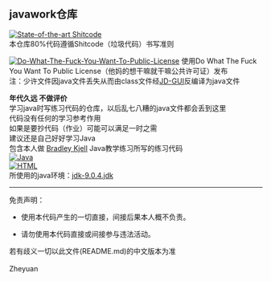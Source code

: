 ## javawork仓库

[![State-of-the-art Shitcode](https://img.shields.io/static/v1?label=State-of-the-art&message=Shitcode&color=6f3d1e)](https://github.com/trekhleb/state-of-the-art-shitcode)<br>
本仓库80%代码遵循Shitcode（垃圾代码）书写准则<br>

[![Do-What-The-Fuck-You-Want-To-Public-License](https://img.shields.io/badge/License-WTFPL-black.svg)](http://www.wtfpl.net/)
使用Do What The Fuck You Want To Public License（他妈的想干嘛就干嘛公共许可证）发布<br>
注：少许文件因java文件丢失从而由class文件经[JD-GUI](https://github.com/java-decompiler/jd-gui)反编译为java文件<br>

**年代久远 不做评价** <br>
学习java时写练习代码的仓库，以后乱七八糟的java文件都会丢到这里<br>
代码没有任何的学习参考作用<br>
如果是要抄代码（作业）可能可以满足一时之需<br>
建议还是自己好好学习Java<br>
包含本人做 [Bradley Kjell](https://chortle.ccsu.edu/CS151/cs151java.html)  Java教学练习所写的练习代码<br>
[![Java](https://img.shields.io/badge/language-Java-b87100.svg)](https://www.oracle.com/java/)<br>
[![HTML](https://img.shields.io/badge/language-HTML-f33900.svg)](https://www.w3.org/html/)<br>
所使用的java环境：[jdk-9.0.4.jdk](https://www.oracle.com/java/technologies/javase/javase9-archive-downloads.html) <br>

****

免责声明：

* 使用本代码产生的一切直接，间接后果本人概不负责。

* 请勿使用本代码直接或间接参与违法活动。

若有歧义一切以此文件(README.md)的中文版本为准<br>
<br>
Zheyuan
